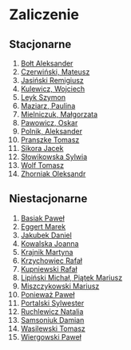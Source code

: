 # Zaliczenie


## Stacjonarne

1. [Bołt Aleksander](https://github.com/alexandder/nosql-zal)
1. [Czerwiński, Mateusz](https://github.com/mtczerwinski/red-nosql)
1. [Jasiński Remigiusz](https://github.com/rjasinski/nosql)
1. [Kulewicz, Wojciech](https://github.com/wkulewicz/nosql.wk)
1. [Leyk Szymon](https://github.com/leyas/NoSQL)
1. [Maziarz, Paulina](https://github.com/pmaziarz/solutions-nosql)
1. [Mielniczuk, Małgorzata](https://github.com/Gosiamek/NoSQL.git)
1. [Pawowicz, Oskar](https://github.com/Oski91/no_sql.git)
1. [Polnik, Aleksander](https://github.com/mralexx/nosql)
1. [Pranszke Tomasz](https://github.com/tpranszke/nosql)
1. [Sikora Jacek](https://github.com/jaresh/nosql)
1. [Słowikowska Sylwia](https://github.com/sslowikowska/nosql)
1. [Wolf Tomasz](https://github.com/tomaszwolf/nosql)
1. [Zhorniak Oleksandr](https://github.com/zh0ra/nosql)


## Niestacjonarne

1. [Basiak Paweł](https://github.com/pbasiak/pbnosql)
1. [Eggert Marek](https://github.com/Marek4f/nosql)
1. [Jakubek Daniel](https://github.com/kassszub/nosql)
1. [Kowalska Joanna](https://github.com/jkowalska/nosql)
1. [Krajnik Martyna](https://github.com/mkrajnik/nosql)
1. [Krzychowiec Rafał](https://github.com/StringHead/NoSQL-projects/blob/master/zaliczenie.md)
1. [Kupniewski Rafał](https://github.com/rkupniewski/dbnosql/blob/master/zaliczenie.md)
1. [Lipiński Michał, Piątek Mariusz](https://github.com/mlipinski2/nosql_zaliczenie)
1. [Miszczykowski Mariusz](https://github.com/miszczyk/noSQL/blob/master/README.md)
1. [Ponieważ Paweł](https://github.com/pponiewaz/NoSQL)
1. [Portalski Sylwester](https://github.com/sportalski/nosql)
1. [Ruchlewicz Natalia](https://github.com/nruchlewicz/NoSQL)
1. [Samsoniuk Damian](https://github.com/dsamsoniuk/NoSQL)
1. [Wasilewski Tomasz](https://github.com/twasilewski/noSQL_labs/blob/noSQL_zad/zad2.md)
1. [Wiergowski Paweł](https://github.com/pwiergowski/nosql_f/blob/master/zaliczenie.md)

<!--
1. Blum Bartosz
1. Brzozowski Patryk
1. Chylicki Adrian
1. Śliwiński Marcin
1. Tkacz Jessica
1. Tomasik Przemysław
-->
